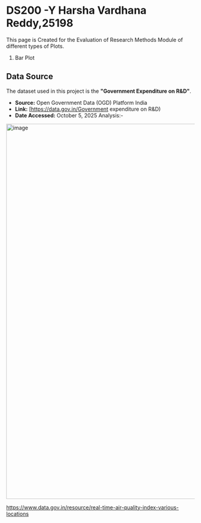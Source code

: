 # DS200 -Y Harsha Vardhana Reddy,25198
This page is Created for the Evaluation of Research Methods Module of different types of Plots.

1. Bar Plot
## Data Source

The dataset used in this project is the **"Government Expenditure on R&D"**.

- **Source:** Open Government Data (OGD) Platform India
- **Link:** [https://data.gov.in/Government expenditure on R&D)
- **Date Accessed:** October 5, 2025
  Analysis:-
<img width="1589" height="1002" alt="image" src="https://github.com/user-attachments/assets/0651c0b6-7870-4fe6-8498-e23c643e2618" />








https://www.data.gov.in/resource/real-time-air-quality-index-various-locations
